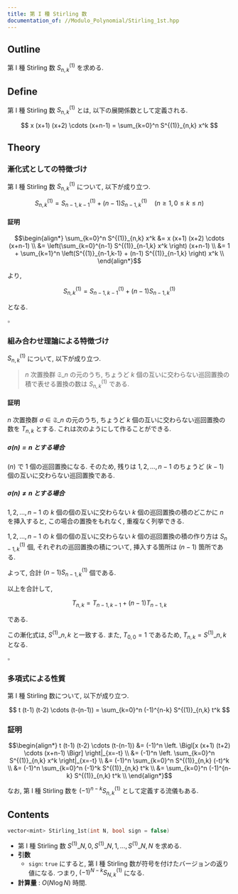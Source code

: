 ```yaml
---
title: 第 I 種 Stirling 数
documentation_of: //Modulo_Polynomial/Stirling_1st.hpp
---
```


## Outline

第 I 種 Stirling 数 $S^{(1)}_{n,k}$ を求める.

## Define

第 I 種 Stirling 数 $S^{(1)}_{n,k}$ とは, 以下の展開係数として定義される.

$$ x (x+1) (x+2) \cdots (x+n-1) = \sum_{k=0}^n S^{(1)}_{n,k} x^k $$

## Theory

### 漸化式としての特徴づけ
第 I 種 Stirling 数 $S^{(1)}_{n,k}$ について, 以下が成り立つ.

$$ S^{(1)}_{n,k} = S^{(1)}_{n-1,k-1} + (n-1) S^{(1)}_{n-1,k} \quad (n \geq 1, 0 \leq k \leq n) $$

#### 証明

$$\begin{align*}
    \sum_{k=0}^n S^{(1)}_{n,k} x^k
    &= x (x+1) (x+2) \cdots (x+n-1) \\
    &= \left(\sum_{k=0}^{n-1} S^{(1)}_{n-1,k} x^k \right) (x+n-1) \\
    &= 1 + \sum_{k=1}^n \left(S^{(1)}_{n-1,k-1} + (n-1) S^{(1)}_{n-1,k} \right) x^k \\
\end{align*}$$

より,

$$ S^{(1)}_{n,k} = S^{(1)}_{n-1,k-1} + (n-1) S^{(1)}_{n-1,k} $$

となる.

$\square$

### 組み合わせ理論による特徴づけ
$S^{(1)}_{n,k}$ について, 以下が成り立つ.

> $n$ 次置換群 $\mathfrak{S}\_n$ の元のうち, ちょうど $k$ 個の互いに交わらない巡回置換の積で表せる置換の数は $S^{(1)}_{n,k}$ である.

#### 証明

$n$ 次置換群 $\sigma \in \mathfrak{S}\_n$ の元のうち, ちょうど $k$ 個の互いに交わらない巡回置換の数を $T_{n,k}$ とする. これは次のようにして作ることができる.

##### $\sigma(n) = n$ とする場合

$(n)$ で $1$ 個の巡回置換になる. そのため, 残りは $1,2,\dots,n-1$ のちょうど $(k-1)$ 個の互いに交わらない巡回置換である.

##### $\sigma(n) \neq n$ とする場合

$1,2,\dots,n-1$ の $k$ 個の個の互いに交わらない $k$ 個の巡回置換の積のどこかに $n$ を挿入すると, この場合の置換をもれなく, 重複なく列挙できる.

$1,2,\dots,n-1$ の $k$ 個の個の互いに交わらない $k$ 個の巡回置換の積の作り方は $S^{(1)}_{n-1,k}$ 個, それぞれの巡回置換の積について, 挿入する箇所は $(n-1)$ 箇所である.

よって, 合計 $(n-1) S^{(1)}_{n-1,k}$ 個である.

以上を合計して,

$$ T_{n,k} = T_{n-1,k-1} + (n-1) T_{n-1,k} $$

である.

この漸化式は, $S^{(1)}\_{n,k}$ と一致する. また, $T_{0,0} = 1$ であるため, $T_{n,k} = S^{(1)}\_{n,k}$ となる.

$\square$

### 多項式による性質

第 I 種 Stirling 数について, 以下が成り立つ.

$$ t (t-1) (t-2) \cdots (t-(n-1)) = \sum_{k=0}^n (-1)^{n-k} S^{(1)}_{n,k} t^k $$

### 証明

$$\begin{align*}
    t (t-1) (t-2) \cdots (t-(n-1))
    &= (-1)^n \left. \Bigl[x (x+1) (t+2) \cdots (x+n-1) \Bigr] \right|_{x=-t} \\
    &= (-1)^n \left. \sum_{k=0}^n S^{(1)}_{n,k} x^k \right|_{x=-t} \\
    &= (-1)^n \sum_{k=0}^n S^{(1)}_{n,k} (-t)^k \\
    &= (-1)^n \sum_{k=0}^n (-1)^k S^{(1)}_{n,k} t^k \\
    &= \sum_{k=0}^n (-1)^{n-k} S^{(1)}_{n,k} t^k \\
\end{align*}$$

なお, 第 I 種 Stirling 数を $(-1)^{n-k} S^{(1)}_{n,k}$ として定義する流儀もある.

## Contents

```cpp
vector<mint> Stirling_1st(int N, bool sign = false)
```

* 第 I 種 Stirling 数 $S^{(1)}\_{N,0}, S^{(1)}\_{N,1}, \dots, S^{(1)}\_{N,N}$ を求める.
* **引数**
  * `sign`: `true` にすると, 第 I 種 Stirling 数が符号を付けたバージョンの返り値になる. つまり, $(-1)^{N-k} S^{(1)}_{N,k}$ になる.
* **計算量** : $O(N \log N)$ 時間.

